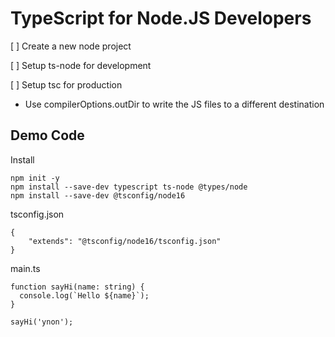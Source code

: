 # TypeScript for Node.JS Developers

[ ] Create a new node project

[ ] Setup ts-node for development

[ ] Setup tsc for production
  - Use compilerOptions.outDir to write the JS files to a different destination


## Demo Code

Install

```
npm init -y
npm install --save-dev typescript ts-node @types/node
npm install --save-dev @tsconfig/node16
```

tsconfig.json

```
{
    "extends": "@tsconfig/node16/tsconfig.json"
}
```

main.ts

```
function sayHi(name: string) {
  console.log(`Hello ${name}`);
}

sayHi('ynon');
```
